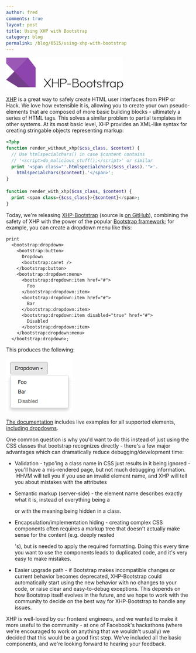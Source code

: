 ```yaml
---
author: fred
comments: true
layout: post
title: Using XHP with Bootstrap
category: blog
permalink: /blog/6515/using-xhp-with-bootstrap
---
```


![xhpbootstrap_logo_blacktext](/static/images/posts/xhpbootstrap_logo_blacktext.png)

[XHP](https://github.com/facebook/xhp) is a great way to safely create HTML user interfaces from PHP or Hack. We love how extensible it is, allowing you to create your own pseudo-elements that are composed of more basic building blocks - ultimately a series of HTML tags. This solves a similar problem to partial templates in other systems. At its most basic level, XHP provides an XML-like syntax for creating stringable objects representing markup:

<!--truncate-->

```php
<?php
function render_without_xhp($css_class, $content) {
  // Use htmlspecialchars() in case $content contains
  // '<script>do_malicious_stuff();</script>' or similar
  print '<span class="'.htmlspecialchars($css_class).'">'.
    htmlspecialchars($content).'</span>';
}

function render_with_xhp($css_class, $content) {
  print <span class={$css_class}>{$content}</span>;
}
```


Today, we're releasing [XHP-Bootstrap](http://bootstrap.hhvm.com) (source is [on GitHub](https://github.com/hhvm/xhp-bootstrap)), combining the safety of XHP with the power of the popular [Bootstrap framework](http://getbootstrap.com/); for example, you can create a dropdown menu like this:

```
print
  <bootstrap:dropdown>
    <bootstrap:button>
      Dropdown
      <bootstrap:caret />
    </bootstrap:button>
    <bootstrap:dropdown:menu>
      <bootstrap:dropdown:item href="#">
        Foo
      </bootstrap:dropdown:item>
      <bootstrap:dropdown:item href="#">
        Bar
      </bootstrap:dropdown:item>
      <bootstrap:dropdown:item disabled="true" href="#">
        Disabled
      </bootstrap:dropdown:item>
    </bootstrap:dropdown:menu>
  </bootstrap:dropdown>;
```

This produces the following:

![Screen Shot 2014-10-21 at 12.30.35 PM](/static/images/posts/Screen-Shot-2014-10-21-at-12.30.35-PM.png)

[The documentation](http://bootstrap.hhvm.com) includes live examples for all supported elements, [including dropdowns](http://bootstrap.hhvm.com/example.php?classname=xhp_bootstrap__dropdown).

One common question is why you'd want to do this instead of just using the CSS classes that bootstrap recognizes directly - there's a few major advantages which can dramatically reduce debugging/development time:


  * Validation - typo'ing a class name in CSS just results in it being ignored - you'll have a mis-rendered page, but not much debugging information.  HHVM will tell you if you use an invalid element name, and XHP will tell you about mistakes with the attributes


  * Semantic markup (server-side) - the element name describes exactly what it is, instead of everything being a <div> or <span> with the meaning being hidden in a class.


  * Encapsulation/implementation hiding - creating complex CSS components often requires a markup tree that doesn't actually make sense for the content (e.g. deeply nested <div>'s), but is needed to apply the required formatting. Doing this every time you want to use the components leads to duplicated code, and it's very easy to make mistakes.


  * Easier upgrade path - if Bootstrap makes incompatible changes or current behavior becomes deprecated, XHP-Bootstrap could automatically start using the new behavior with no changes to your code, or raise clear and easy-to-debug exceptions. This depends on how Bootstrap itself evolves in the future, and we hope to work with the community to decide on the best way for XHP-Bootstrap to handle any issues.


XHP is well-loved by our frontend engineers, and we wanted to make it more useful to the community - at one of Facebook's hackathons (where we're encouraged to work on anything that we wouldn't usually) we decided that this would be a good first step. We've included all the basic components, and we're looking forward to hearing your feedback.

